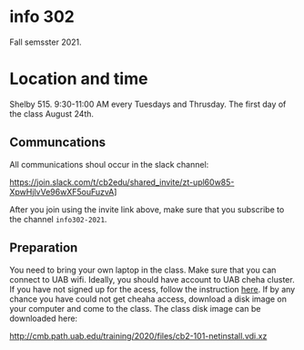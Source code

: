 # info 302

Fall semsster 2021.

# Location and time
Shelby 515. 9:30-11:00 AM every Tuesdays and Thrusday. The first day of the class August 24th.

## Communcations
All communications shoul occur in the slack channel:

https://join.slack.com/t/cb2edu/shared_invite/zt-upl60w85-XpwHjlvVe96wXF5ouFuzvA]

After you join using the invite link above, make sure that you subscribe to the channel `info302-2021`.

## Preparation

You need to bring your own laptop in the class. Make sure that you can connect to UAB wifi. Ideally, you should have account to UAB cheha cluster. If you have not signed up for the acess, follow the instruction [here](https://docs.uabgrid.uab.edu/wiki/cheaha). If by any chance you have could not get cheaha access, download a disk image on your computer and come to the class. The class disk image can be downloaded here:

http://cmb.path.uab.edu/training/2020/files/cb2-101-netinstall.vdi.xz


